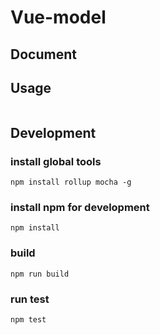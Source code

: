 # Vue-model

## Document

## Usage
```javascript
```


## Development
### install global tools
`npm install rollup mocha -g`

### install npm for development
`npm install`

### build
`npm run build`

### run test
`npm test`
